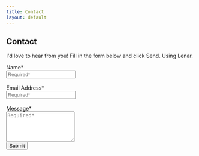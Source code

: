 ```yaml
---
title: Contact
layout: default
---
```




## Contact 

I'd love to hear from you! Fill in the form below and click Send. Using Lenar.

<html>

<form action="https://formforsite.com/send/eWVscmFoYy1hbnRsZW9AeWFob28uY29t" method="POST">
<label>Name*</label><br>
    <input name="name" type="text" placeholder="Required*" required><br><br>
    <label>Email Address*</label><br>
    <input name="email" type="email" placeholder="Required*" required><br><br>
     <label>Message*</label><br>
    <textarea name="message" rows="5" placeholder="Required*" required></textarea><br>
    <button type="submit">Submit</button>
    <input name="_site" type="hidden" value="charlie.antleo">
    <input name="_form" type="hidden" value="Contact Form">
   
  <input name="_back-url" type="hidden" value="https://www.lenar.io">
</form> 
<br>
<br>
</html>